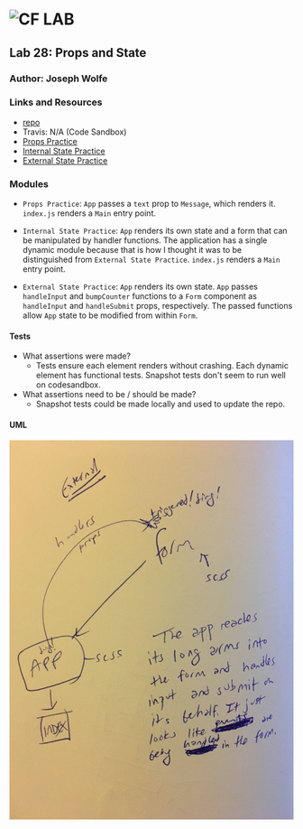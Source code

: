 ![CF](http://i.imgur.com/7v5ASc8.png) LAB
=================================================

## Lab 28: Props and State

### Author: Joseph Wolfe

### Links and Resources
* [repo](https://github.com/charmedsatyr-401-advanced-javascript/lab-28)
* Travis: N/A (Code Sandbox)
* [Props Practice](https://codesandbox.io/s/7wkron08oq)
* [Internal State Practice](https://codesandbox.io/s/8l4nznl5ql)
* [External State Practice](https://codesandbox.io/s/94w9jrn8qw)


### Modules
* `Props Practice`: `App` passes a `text` prop to `Message`, which renders it. `index.js` renders a `Main` entry point.

* `Internal State Practice`: `App` renders its own state and a form that can be manipulated by handler functions. The application has a single dynamic module because that is how I thought it was to be distinguished from `External State Practice`. `index.js` renders a `Main` entry point.

* `External State Practice`:  `App` renders its own state. `App` passes `handleInput` and `bumpCounter` functions to a `Form` component as `handleInput` and `handleSubmit` props, respectively. The passed functions allow `App` state to be modified from within `Form`.

#### Tests
* What assertions were made?
  * Tests ensure each element renders without crashing. Each dynamic element has functional tests. Snapshot tests don't seem to run well on codesandbox.
* What assertions need to be / should be made?
  * Snapshot tests could be made locally and used to update the repo.

#### UML
![UML](assets/uml.jpg)

